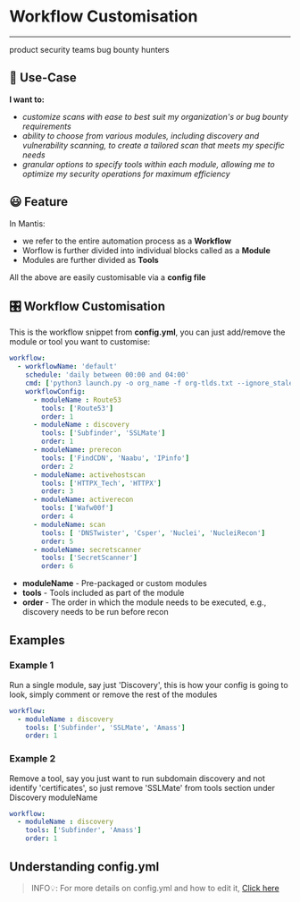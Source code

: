 # Workflow Customisation
---

<product-team>product security teams</product-team> <bug-bounty>bug bounty hunters </bug-bounty>

## 🤔 Use-Case
**I want to:**
- *customize scans with ease to best suit my organization's or bug bounty requirements*
- *ability to choose from various modules, including discovery and vulnerability scanning, to create a tailored scan that meets my specific needs*
- *granular options to specify tools within each module, allowing me to optimize my security operations for maximum efficiency*

## 😃 Feature
In Mantis:
- we refer to the entire automation process as a **Workflow**
- Worflow is further divided into individual blocks called as a **Module** 
- Modules are further divided as **Tools**

All the above are easily customisable via a **config file**

## 🎛️ Workflow Customisation

This is the workflow snippet from **config.yml**, you can just add/remove the module or tool you want to customise:

```yml
workflow:
  - workflowName: 'default'
    schedule: 'daily between 00:00 and 04:00'
    cmd: ['python3 launch.py -o org_name -f org-tlds.txt --ignore_stale --stale']
    workflowConfig:
      - moduleName : Route53
        tools: ['Route53'] 
        order: 1
      - moduleName : discovery
        tools: ['Subfinder', 'SSLMate'] 
        order: 1
      - moduleName: prerecon
        tools: ['FindCDN', 'Naabu', 'IPinfo'] 
        order: 2
      - moduleName: activehostscan
        tools: ['HTTPX_Tech', 'HTTPX']
        order: 3
      - moduleName: activerecon
        tools: ['Wafw00f']
        order: 4
      - moduleName: scan
        tools: [ 'DNSTwister', 'Csper', 'Nuclei', 'NucleiRecon']
        order: 5
      - moduleName: secretscanner
        tools: ['SecretScanner']
        order: 6

```

- **moduleName** - Pre-packaged or custom modules 
- **tools** - Tools included as part of the module 
- **order** - The order in which the module needs to be executed, e.g., discovery needs to be run before recon
## Examples
### Example 1
Run a single module, say just 'Discovery', this is how your config is going to look, simply comment or remove the rest of the modules

```yml
workflow: 
  - moduleName : discovery
    tools: ['Subfinder', 'SSLMate', 'Amass'] 
    order: 1
```

### Example 2
Remove a tool, say you just want to run subdomain discovery and not identify 'certificates', so just remove 'SSLMate' from tools section under Discovery moduleName

```yml
workflow: 
  - moduleName : discovery
    tools: ['Subfinder', 'Amass'] 
    order: 1
```
## Understanding config.yml
> INFO💡: For more details on config.yml and how to edit it, [Click here](/./configuration/configuration.md)